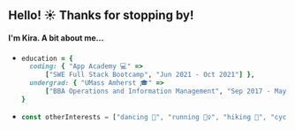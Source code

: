 ## Hello! ☀️ Thanks for stopping by!

#### I'm Kira. A bit about me...
  
* ```ruby
  education = {
    coding: { "App Academy 💻" => 
        ["SWE Full Stack Bootcamp", "Jun 2021 - Oct 2021"] },
    undergrad: { "UMass Amherst 🎓" => 
        ["BBA Operations and Information Management", "Sep 2017 - May 2021"] }
  }
  ```
* ``` javascript
  const otherInterests = ["dancing 💃", "running 🏃‍♀️", "hiking 🌲", "cycling 🚴‍♀️", "food 🌮🍣🍄🥗🍜🧀", "writing ✍️"];
  ```
